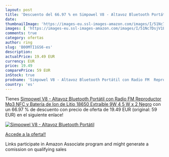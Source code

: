 ```yaml
---
layout: post
title: 'Descuento del 66.97 % en Simpowel V8 - Altavoz Bluetooth Portátil'
date: 
thumbnailImage: 'https://images-eu.ssl-images-amazon.com/images/I/51Nc7DsjV1L._SL200_.jpg'
images: [ 'https://images-eu.ssl-images-amazon.com/images/I/51Nc7DsjV1L._SL200_.jpg' ]
comments: true
category: ofertas
author: ring
slug: 'B00MTI1GS6-es'
description:
actualPrice: 19.49 EUR
currency: EUR
price: 19.49
comparePrice: 59 EUR
inStock: true
prodname: 'Simpowel V8 - Altavoz Bluetooth Portátil con Radio FM  Reproductor Mp3  NFC y Batería de Ion de Litio 18650 Extraíble   9W  4 5 W x 2   Negro'
country: 'es'
---
```


Tienes [Simpowel V8 - Altavoz Bluetooth Portátil con Radio FM  Reproductor Mp3  NFC y Batería de Ion de Litio 18650 Extraíble   9W  4 5 W x 2   Negro](https://www.amazon.es/dp/B00MTI1GS6/?tag=tolees-21) con un 66.97 % de descuento con precio de oferta de 19.49 EUR (original: 59 EUR) en el siguiente enlace!

[![Simpowel V8 - Altavoz Bluetooth Portátil](https://images-eu.ssl-images-amazon.com/images/I/51Nc7DsjV1L._SL200_.jpg)](https://www.amazon.es/dp/B00MTI1GS6/?tag=tolees-21)

[Accede a la oferta!!](https://www.amazon.es/dp/B00MTI1GS6/?tag=tolees-21)

Links participate in Amazon Associate program and might generate a comission on qualifying sales


